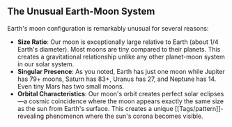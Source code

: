 ## The Unusual Earth-Moon System

Earth's moon configuration is remarkably unusual for several reasons:

- **Size Ratio**: Our moon is exceptionally large relative to Earth (about 1/4 Earth's diameter). Most moons are tiny compared to their planets. This creates a gravitational relationship unlike any other planet-moon system in our solar system.
- **Singular Presence**: As you noted, Earth has just one moon while Jupiter has 79+ moons, Saturn has 83+, Uranus has 27, and Neptune has 14. Even tiny Mars has two small moons.
- **Orbital Characteristics**: Our moon's orbit creates perfect solar eclipses—a cosmic coincidence where the moon appears exactly the same size as the sun from Earth's surface. This creates a unique [[Tags/pattern]]-revealing phenomenon where the sun's corona becomes visible.